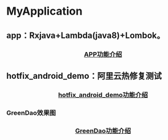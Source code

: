 # MyApplication

## app：Rxjava+Lambda(java8)+Lombok。
<h3 align="center"><a href="https://github.com/yueyue10/MyApplication/tree/master/app" >APP功能介绍</a></h3>

## hotfix_android_demo：阿里云热修复测试

<h3 align="center"><a href="https://github.com/yueyue10/MyApplication/tree/master/hotfix_android_demo" >hotfix_android_demo功能介绍</a></h3>

### GreenDao效果图

<h3 align="center"><a href="https://github.com/yueyue10/MyApplication/tree/master/greendao" >GreenDao功能介绍</a></h3>
